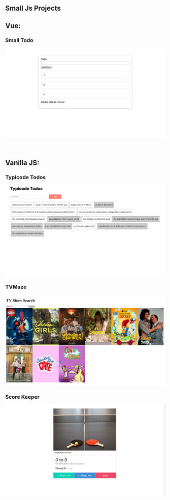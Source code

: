 ## Small Js Projects

## Vue:
### Small Todo

![Screenshot2](VueTodo/VueTodo.png)

<br>

## Vanilla JS:

### Typicode Todos

![Screenshot](TypicodeTodos/TypicodeTodos.png)
### TVMaze

![Screenshot](TVMaze/TVMaze.png)
### Score Keeper

![Screenshot](ScoreKeeper/ScoreKeeper.png)
